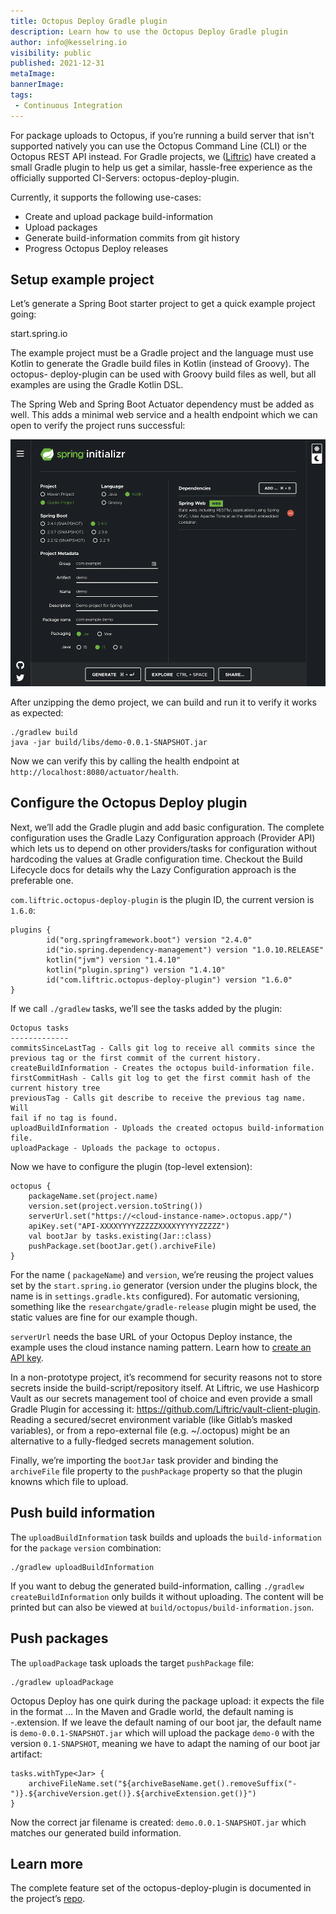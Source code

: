 ```yaml
---
title: Octopus Deploy Gradle plugin
description: Learn how to use the Octopus Deploy Gradle plugin
author: info@kesselring.io
visibility: public
published: 2021-12-31
metaImage: 
bannerImage: 
tags:
 - Continuous Integration
---
```


For package uploads to Octopus, if you’re running a build server that isn't supported natively you can use the Octopus Command Line (CLI) or the Octopus REST API instead. For Gradle projects, we ([Liftric](www.liftric.com)) have created a small Gradle plugin to help us get a similar, hassle-free experience as the officially supported CI-Servers: octopus-deploy-plugin.

Currently, it supports the following use-cases:

- Create and upload package build-information 
- Upload packages
- Generate build-information commits from git history
- Progress Octopus Deploy releases

## Setup example project

Let’s generate a Spring Boot starter project to get a quick example project going: 

start.spring.io

The example project must be a Gradle project and the language must use Kotlin to generate the Gradle build files in Kotlin (instead of Groovy). The octopus- deploy-plugin can be used with Groovy build files as well, but all examples are using the Gradle Kotlin DSL.

The Spring Web and Spring Boot Actuator dependency must be added as well. This adds a minimal web service and a health endpoint which we can open to verify the project runs successful:

![Spring Initializer](spring-initializer.png)

After unzipping the demo project, we can build and run it to verify it works as expected:

```
./gradlew build
java -jar build/libs/demo-0.0.1-SNAPSHOT.jar
```

Now we can verify this by calling the health endpoint at `http://localhost:8080/actuator/health`.

## Configure the Octopus Deploy plugin

Next, we’ll add the Gradle plugin and add basic configuration. The complete configuration uses the Gradle Lazy Configuration approach (Provider API) which lets us to depend on other providers/tasks for configuration without hardcoding the values at Gradle configuration time. Checkout the Build Lifecycle docs for details why the Lazy Configuration approach is the preferable one.

`com.liftric.octopus-deploy-plugin` is the plugin ID, the current version is `1.6.0`:

```
plugins {
        id("org.springframework.boot") version "2.4.0"
        id("io.spring.dependency-management") version "1.0.10.RELEASE"
        kotlin("jvm") version "1.4.10"
        kotlin("plugin.spring") version "1.4.10"
        id("com.liftric.octopus-deploy-plugin") version "1.6.0"
}
```

If we call `./gradlew` tasks, we’ll see the tasks added by the plugin:

```
Octopus tasks
-------------
commitsSinceLastTag - Calls git log to receive all commits since the
previous tag or the first commit of the current history.
createBuildInformation - Creates the octopus build-information file.
firstCommitHash - Calls git log to get the first commit hash of the
current history tree
previousTag - Calls git describe to receive the previous tag name. Will
fail if no tag is found.
uploadBuildInformation - Uploads the created octopus build-information
file.
uploadPackage - Uploads the package to octopus.
```

Now we have to configure the plugin (top-level extension):

```
octopus {
    packageName.set(project.name)
    version.set(project.version.toString())
    serverUrl.set("https://<cloud-instance-name>.octopus.app/")
    apiKey.set("API-XXXXYYYYZZZZZXXXXYYYYYZZZZZ")
    val bootJar by tasks.existing(Jar::class)
    pushPackage.set(bootJar.get().archiveFile)
}
```

For the name ( `packageName`) and `version`, we’re reusing the project values set by the `start.spring.io` generator (version under the plugins block, the name is in `settings.gradle.kts` configured). For automatic versioning, something like the `researchgate/gradle-release` plugin might be used, the static values are fine for our example though.

`serverUrl` needs the base URL of your Octopus Deploy instance, the example uses the cloud instance naming pattern. Learn how to [create an API key](https://octopus.com/docs/octopus-rest-api/how-to-create-an-api-key).

In a non-prototype project, it’s recommend for security reasons not to store secrets inside the build-script/repository itself. At Liftric, we use Hashicorp Vault as our secrets management tool of choice and even provide a small Gradle Plugin for accessing it: https://github.com/Liftric/vault-client-plugin. Reading a secured/secret environment variable (like Gitlab’s masked variables), or from a repo-external file (e.g. \~/.octopus) might be an alternative to a fully-fledged secrets management solution.

Finally, we’re importing the `bootJar` task provider and binding the `archiveFile` file property to the `pushPackage` property so that the plugin knowns which file to upload.

## Push build information

The `uploadBuildInformation` task builds and uploads the `build-information` for the `package` `version` combination:

```
./gradlew uploadBuildInformation
```

If you want to debug the generated build-information, calling `./gradlew createBuildInformation` only builds it without uploading. The content will be printed but can also be viewed at `build/octopus/build-information.json`.

## Push packages

The `uploadPackage` task uploads the target `pushPackage` file:

```
./gradlew uploadPackage
```

Octopus Deploy has one quirk during the package upload: it expects the file in the format <name>.<version>.<extension>. In the Maven and Gradle world, the default naming is <name>-<version>.extension. If we leave the default naming of our boot jar, the default name is `demo-0.0.1-SNAPSHOT.jar` which will upload the package `demo-0` with the version `0.1-SNAPSHOT`, meaning we have to adapt the naming of our boot jar artifact:

```
tasks.withType<Jar> {
    archiveFileName.set("${archiveBaseName.get().removeSuffix("-
")}.${archiveVersion.get()}.${archiveExtension.get()}")
}
```

Now the correct jar filename is created: `demo.0.0.1-SNAPSHOT.jar` which matches our generated build information.

## Learn more

The complete feature set of the octopus-deploy-plugin is documented in the project’s [repo](https://github.com/Liftric/octopus-deploy-plugin).
